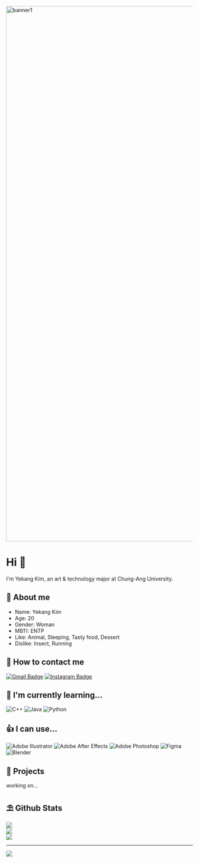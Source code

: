 <img width="1440" alt="banner1" src="https://github.com/user-attachments/assets/7fa406bc-4a02-4219-88a5-874ddd066ad2">

# Hi 👋
I'm Yekang Kim, an art & technology major at Chung-Ang University.

## 🙂 About me
- Name: Yekang Kim
- Age: 20
- Gender: Woman
- MBTI: ENTP
- Like: Animal, Sleeping, Tasty food, Dessert
- Dislike: Insect, Running

## 📌 How to contact me
[![Gmail Badge](https://img.shields.io/badge/Gmail-EA4335?style=flat&logo=Gmail&logoColor=white)](mailto:kiming0810@gmail.com)
[![Instagram Badge](https://img.shields.io/badge/Instagram-E4405F?style=flat&logo=Instagram&logoColor=white)](https://www.instagram.com/yekangkim0810/)

## 🍑 I'm currently learning...
![C++](https://img.shields.io/badge/c++-%2300599C.svg?style=for-the-badge&logo=c%2B%2B&logoColor=white) ![Java](https://img.shields.io/badge/java-%23ED8B00.svg?style=for-the-badge&logo=openjdk&logoColor=white) ![Python](https://img.shields.io/badge/python-3670A0?style=for-the-badge&logo=python&logoColor=ffdd54) 

## 👍 I can use...
![Adobe Illustrator](https://img.shields.io/badge/adobe%20illustrator-%23FF9A00.svg?style=for-the-badge&logo=adobe%20illustrator&logoColor=white) ![Adobe After Effects](https://img.shields.io/badge/Adobe%20After%20Effects-9999FF.svg?style=for-the-badge&logo=Adobe%20After%20Effects&logoColor=white) ![Adobe Photoshop](https://img.shields.io/badge/adobe%20photoshop-%2331A8FF.svg?style=for-the-badge&logo=adobe%20photoshop&logoColor=white) ![Figma](https://img.shields.io/badge/figma-%23F24E1E.svg?style=for-the-badge&logo=figma&logoColor=white) ![Blender](https://img.shields.io/badge/blender-%23F5792A.svg?style=for-the-badge&logo=blender&logoColor=white)

## 🐹 Projects
working on...

## ⛱ Github Stats
![](https://github-readme-stats.vercel.app/api?username=kim-0810&theme=rose&hide_border=false&include_all_commits=false&count_private=false)<br/>
![](https://github-readme-streak-stats.herokuapp.com/?user=kim-0810&theme=rose&hide_border=false)<br/>
![](https://github-readme-stats.vercel.app/api/top-langs/?username=kim-0810&theme=rose&hide_border=false&include_all_commits=false&count_private=false&layout=compact)

---
[![](https://visitcount.itsvg.in/api?id=kim-0810&icon=3&color=5)](https://visitcount.itsvg.in)
